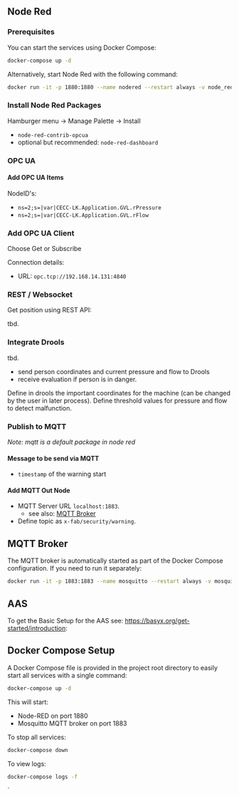 ## Node Red

### Prerequisites

You can start the services using Docker Compose:

```bash
docker-compose up -d
```

Alternatively, start Node Red with the following command:

```bash
docker run -it -p 1880:1880 --name nodered --restart always -v node_red_data:/data nodered/node-red
```

### Install Node Red Packages

Hamburger menu -> Manage Palette -> Install
- `node-red-contrib-opcua`
- optional but recommended: `node-red-dashboard`

### OPC UA

#### Add OPC UA Items

NodeID's:
- `ns=2;s=|var|CECC-LK.Application.GVL.rPressure`
- `ns=2;s=|var|CECC-LK.Application.GVL.rFlow`

### Add OPC UA Client

Choose Get or Subscribe

Connection details:
- URL: `opc.tcp://192.168.14.131:4840`

### REST / Websocket

Get position using REST API:

tbd.


### Integrate Drools
tbd.
- send person coordinates and current pressure and flow to Drools
- receive evaluation if person is in danger.

Define in drools the important coordinates for the machine (can be changed by the user in later process).
Define threshold values for pressure and flow to detect malfunction.

### Publish to MQTT
_Note: mqtt is a default package in node red_

#### Message to be send via MQTT
- `timestamp` of the warning start

#### Add MQTT Out Node

- MQTT Server URL `localhost:1883`.
  - see also: [MQTT Broker](#mqtt-broker)
- Define topic as `x-fab/security/warning`.

## MQTT Broker

The MQTT broker is automatically started as part of the Docker Compose configuration. If you need to run it separately:

```bash
docker run -it -p 1883:1883 --name mosquitto --restart always -v mosquitto_data:/mosquitto/data eclipse-mosquitto
```

## AAS

To get the Basic Setup for the AAS see: https://basyx.org/get-started/introduction:

## Docker Compose Setup

A Docker Compose file is provided in the project root directory to easily start all services with a single command:

```bash
docker-compose up -d
```

This will start:
- Node-RED on port 1880
- Mosquitto MQTT broker on port 1883

To stop all services:

```bash
docker-compose down
```

To view logs:

```bash
docker-compose logs -f
```
`
